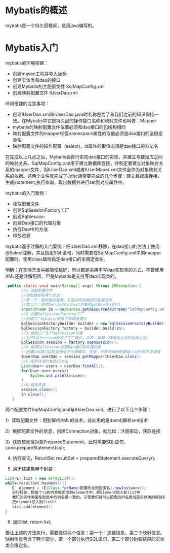 # Mybatis的概述
mybatis是一个持久层框架，是用java编写的。

# Mybatis入门
 mybatis的环境搭建：
 - 创建maven工程并导入坐标
 - 创建实体类和dao的接口
 - 创建Mybatis的主配置文件  SqlMapConfig.xml
 - 创建映射配置文件  IUserDao.xml
 
 环境搭建的注意事项：
 - 创建IUserDao.xml和IUserDao.java时名称是为了和我们之前的知识保持一致。在Mybatis中它把持久层的操作接口名称和映射文件也叫做：Mapper
 - mybatis的映射配置文件位置必须和dao接口的包结构相同
 - 映射配置文件的mapper标签namespace属性的取值必须是dao接口的全限定类名
 - 映射配置文件的操作配置（select)，id属性的取值必须是dao接口的方法名
 
 在完成以上几点之后，Mybatis会自行实现dao接口的实现，并建立与数据库之间的映射关系。SqlMapConfig.xml用于建立数据库连接，并制定要建立对象映射关系的mapper文件，而IUserDao.xml或者IUserMaper.xml文件会作为对象映射关系的依据。这两个文件就完成了Jdbc通常要完成的几个步骤：建立数据库连接，生成statement,执行查询，取出数据并进行set到对应属性中。
 
 mybatis的入门案例：
 - 读取配置文件
 - 创建SqlSessionFactory工厂
 - 创建SqlSession
 - 创建Dao接口的代理对象
 - 执行Dao中的方法
 - 释放资源
 
 mybatis基于注解的入门案例：把IUserDao.xml移除，在dao接口的方法上使用@Select注解，并且指定SQL语句，同时需要在SqlMapConfig.xml中的mapper配置时，使用class属性指定dao接口的全限定类名。
 
 明确：在实际开发中越简便越好，所以都是采用不写dao实现类的方式，不管使用XML还是注解配置，但是Mybatis是支持写dao实现类的。
 
 ```java
  public static void main(String[] args) throws IOException {
        //1.读取配置文件
        //读取路径有两个方法：
        //第一个：使用类加载器，它能读取类路径的配置文件
        //第二个：使用ServletContext对象的getRealPath()
        InputStream in = Resources.getResourceAsStream("SqlMapConfig.xml");
        //2.创建SqlSessionFactory工厂
        //创建工厂mybatis使用了构建者模式
        SqlSessionFactoryBuilder builder = new SqlSessionFactoryBuilder();
        SqlSessionFactory factory = builder.build(in);
        //3.使用工厂生产SqlSession对象
        //生产SqlSession使用了工厂模式，优势：解耦（降低类之间的依赖关系）
        SqlSession session = factory.openSession();
        //4.使用SqlSession创建Dao接口的代理对象
        //创建Dao接口实现类使用了代理模式，优势：不修改解码的基础上对已有方法增强
        IUserDao userDao = session.getMapper(IUserDao.class);
        //5.使用代理对象执行方法
        List<User> users = userDao.findAll();
        for(User user:users){
            System.out.println(user);
        }
        //6.释放资源
        session.close();
        in.close();
    }
 ```

 两个配置文件SqlMapConfig.xml与IUserDao.xml，进行了以下几个步骤：
 
 1）读取配置文件：用到解析XML的技术，此处用的是dom4j解析xml技术
 
 2）根据配置文件的信息，创建Connection对象，就比如：注册驱动，获取连接
 
 3）获取预处理对象PreparedStatement，此时需要SQL语句，conn.prepareStatement(sql);
 
 4) 执行查询，ResultSet  resultSet = preparedStatement.executeQuery();
 
 5) 遍历结果集用于封装：
 ```java
 List<E> list = new ArrayList():
 while(resultSet.hasNext()){
    E  element = (E)Class.forName(配置的全限定类名).newInstance();
    进行封装，把每个rs的内容都添加到element中，把Element加入到list中
    我们的实体类属性和表中的列名是一致的。于是我们就可以把表的列名看成是实体类的属性名称。就可以使用反射的方式来根据名称获取每个属性，并把值赋进去。
    把element加入到list中
    list.add(element);
 }
 ```
  
 6) 返回list,  return list;
 
 要让上述的方法执行，需要提供两个信息：第一个：连接信息，第二个映射信息。映射信息包含了两个部分，第一个部分执行SQL语句，第二个部分封装结果的实体类全限定名。 
 
